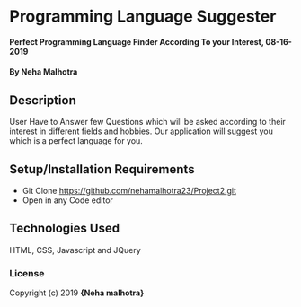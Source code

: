# Programming Language Suggester

#### Perfect Programming Language Finder According To your Interest, 08-16-2019

#### By **Neha Malhotra**

## Description

User Have to Answer few Questions which will be asked according to their interest in different fields and hobbies. Our application will suggest you which is a perfect language for you.

## Setup/Installation Requirements

-   Git Clone https://github.com/nehamalhotra23/Project2.git
-   Open in any Code editor

## Technologies Used

HTML, CSS, Javascript and JQuery

### License

Copyright (c) 2019 **{Neha malhotra}**
